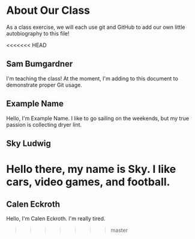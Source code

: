 # About Our Class
As a class exercise, we will each use git and GitHub to add our own little autobiography to this file!

<<<<<<< HEAD
## Sam Bumgardner
I'm teaching the class! At the moment, I'm adding to this document to demonstrate proper Git usage.

## Example Name
Hello, I'm Example Name. I like to go sailing on the weekends, but my true passion is collecting dryer lint.

## Sky Ludwig
Hello there, my name is Sky. I like cars, video games, and football.
=======
## Calen Eckroth
Hello, I'm Calen Eckroth. I'm really tired.
>>>>>>> master
